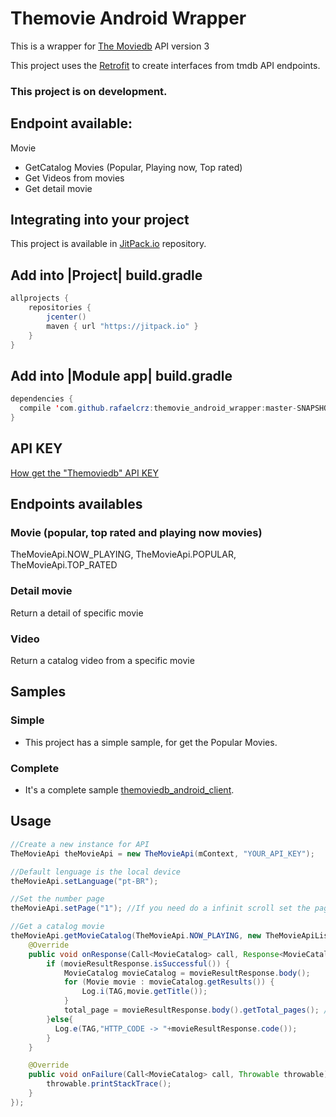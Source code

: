# Themovie Android Wrapper

This is a wrapper for <a href="https://www.themoviedb.org/documentation/api">The Moviedb</a> API version 3

This project uses the <a href="http://square.github.io/retrofit/Retrofit">Retrofit</a> to create interfaces from tmdb API endpoints.

### This project is on development.

## Endpoint available:
Movie
- GetCatalog Movies (Popular, Playing now, Top rated)
- Get Videos from movies
- Get detail movie

## Integrating into your project

This project is available in [JitPack.io](https://jitpack.io/) repository.

## Add into |Project| build.gradle
```java
allprojects {
    repositories {
        jcenter()
        maven { url "https://jitpack.io" }
    }
}
```
## Add into |Module app| build.gradle
```java
dependencies {
  compile 'com.github.rafaelcrz:themovie_android_wrapper:master-SNAPSHOT'
}
```
## API KEY
[How get the "Themoviedb" API KEY](https://developers.themoviedb.org/3/getting-started)

## Endpoints availables

### Movie (popular, top rated and playing now movies)
TheMovieApi.NOW_PLAYING, TheMovieApi.POPULAR, TheMovieApi.TOP_RATED
### Detail movie
Return a detail of specific movie
### Video
Return a catalog video from a specific movie

## Samples
### Simple
* This project has a simple sample, for get the Popular Movies.
### Complete
* It's a complete sample [themoviedb_android_client](https://github.com/rafaelcrz/themoviedb_android_client).


## Usage

```java
//Create a new instance for API
TheMovieApi theMovieApi = new TheMovieApi(mContext, "YOUR_API_KEY");

//Default lenguage is the local device
theMovieApi.setLanguage("pt-BR");

//Set the number page
theMovieApi.setPage("1"); //If you need do a infinit scroll set the page in the requests call

//Get a catalog movie
theMovieApi.getMovieCatalog(TheMovieApi.NOW_PLAYING, new TheMovieApiListener<MovieCatalog>() {
    @Override
    public void onResponse(Call<MovieCatalog> call, Response<MovieCatalog> movieResultResponse) {
        if (movieResultResponse.isSuccessful()) {
            MovieCatalog movieCatalog = movieResultResponse.body();
            for (Movie movie : movieCatalog.getResults()) {
                Log.i(TAG,movie.getTitle());
            }
            total_page = movieResultResponse.body().getTotal_pages(); //Total pages return from the API
        }else{
          Log.e(TAG,"HTTP_CODE -> "+movieResultResponse.code());
        }
    }

    @Override
    public void onFailure(Call<MovieCatalog> call, Throwable throwable) {
        throwable.printStackTrace();
    }
});
```
